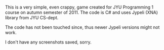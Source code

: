 
This is a very simple, even crappy, game created for JYU Programming 1 course on autumn semester of 2011.
The code is C# and uses Jypeli (XNA) library from JYU CS-dept.

The code has not been touched since, thus newer Jypeli versions might not work.

I don't have any screenshots saved, sorry.
